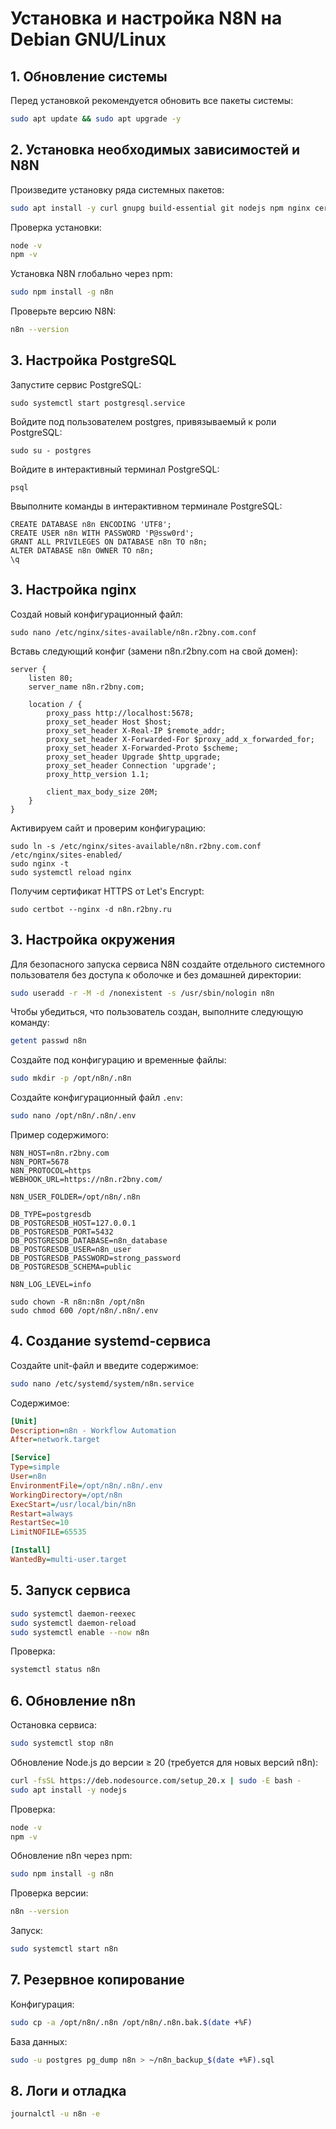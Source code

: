 # Установка и настройка N8N на Debian GNU/Linux

## 1. Обновление системы
Перед установкой рекомендуется обновить все пакеты системы:
```bash
sudo apt update && sudo apt upgrade -y
```

## 2. Установка необходимых зависимостей и N8N
Произведите установку ряда системных пакетов:
```bash
sudo apt install -y curl gnupg build-essential git nodejs npm nginx certbot python3-certbot-nginx postgresql postgresql-contrib
```
Проверка установки:
```bash
node -v
npm -v
```
Установка N8N глобально через npm:
```bash
sudo npm install -g n8n 
```
Проверьте версию N8N:
```bash
n8n --version
```

## 3. Настройка PostgreSQL
Запуcтите сервис PostgreSQL:
```
sudo systemctl start postgresql.service
```
Войдите под пользователем postgres, привязываемый к роли PostgreSQL:
```
sudo su - postgres
```
Войдите в интерактивный терминал PostgreSQL:
```
psql
```
Ввыполните команды в интерактивном терминале PostgreSQL:
```
CREATE DATABASE n8n ENCODING 'UTF8';
CREATE USER n8n WITH PASSWORD 'P@ssw0rd';
GRANT ALL PRIVILEGES ON DATABASE n8n TO n8n;
ALTER DATABASE n8n OWNER TO n8n;
\q
```

## 3. Настройка nginx
Создай новый конфигурационный файл:
```
sudo nano /etc/nginx/sites-available/n8n.r2bny.com.conf
```
Вставь следующий конфиг (замени n8n.r2bny.com на свой домен):
```
server {
    listen 80;
    server_name n8n.r2bny.com;

    location / {
        proxy_pass http://localhost:5678;
        proxy_set_header Host $host;
        proxy_set_header X-Real-IP $remote_addr;
        proxy_set_header X-Forwarded-For $proxy_add_x_forwarded_for;
        proxy_set_header X-Forwarded-Proto $scheme;
        proxy_set_header Upgrade $http_upgrade;
        proxy_set_header Connection 'upgrade';
        proxy_http_version 1.1;

        client_max_body_size 20M;
    }
}
```
Активируем сайт и проверим конфигурацию:
```
sudo ln -s /etc/nginx/sites-available/n8n.r2bny.com.conf /etc/nginx/sites-enabled/
sudo nginx -t
sudo systemctl reload nginx
```
Получим сертификат HTTPS от Let's Encrypt:
```
sudo certbot --nginx -d n8n.r2bny.ru
```

## 3. Настройка окружения
Для безопасного запуска сервиса N8N создайте отдельного системного пользователя без доступа к оболочке и без домашней директории:
```bash
sudo useradd -r -M -d /nonexistent -s /usr/sbin/nologin n8n
```
Чтобы убедиться, что пользователь создан, выполните следующую команду:
```bash
getent passwd n8n
```
Создайте под конфигурацию и временные файлы:
```bash
sudo mkdir -p /opt/n8n/.n8n
```
Создайте конфигурационный файл `.env`:
```bash
sudo nano /opt/n8n/.n8n/.env
```
Пример содержимого:
```
N8N_HOST=n8n.r2bny.com
N8N_PORT=5678
N8N_PROTOCOL=https
WEBHOOK_URL=https://n8n.r2bny.com/

N8N_USER_FOLDER=/opt/n8n/.n8n

DB_TYPE=postgresdb
DB_POSTGRESDB_HOST=127.0.0.1
DB_POSTGRESDB_PORT=5432
DB_POSTGRESDB_DATABASE=n8n_database
DB_POSTGRESDB_USER=n8n_user
DB_POSTGRESDB_PASSWORD=strong_password
DB_POSTGRESDB_SCHEMA=public

N8N_LOG_LEVEL=info
```
```
sudo chown -R n8n:n8n /opt/n8n
sudo chmod 600 /opt/n8n/.n8n/.env
```

## 4. Создание systemd-сервиса
Создайте unit-файл и введите содержимое:
```bash
sudo nano /etc/systemd/system/n8n.service
```
Содержимое:
```ini
[Unit]
Description=n8n - Workflow Automation
After=network.target

[Service]
Type=simple
User=n8n
EnvironmentFile=/opt/n8n/.n8n/.env
WorkingDirectory=/opt/n8n
ExecStart=/usr/local/bin/n8n
Restart=always
RestartSec=10
LimitNOFILE=65535

[Install]
WantedBy=multi-user.target
```

## 5. Запуск сервиса
```bash
sudo systemctl daemon-reexec
sudo systemctl daemon-reload
sudo systemctl enable --now n8n
```
Проверка:
```bash
systemctl status n8n
```

## 6. Обновление n8n
Остановка сервиса:
```bash
sudo systemctl stop n8n
```
Обновление Node.js до версии ≥ 20 (требуется для новых версий n8n):
```bash
curl -fsSL https://deb.nodesource.com/setup_20.x | sudo -E bash -
sudo apt install -y nodejs
```
Проверка:
```bash
node -v
npm -v
```
Обновление n8n через npm:
```bash
sudo npm install -g n8n
```
Проверка версии:
```bash
n8n --version
```
Запуск:
```bash
sudo systemctl start n8n
```

## 7. Резервное копирование
Конфигурация:
```bash
sudo cp -a /opt/n8n/.n8n /opt/n8n/.n8n.bak.$(date +%F)
```
База данных:
```bash
sudo -u postgres pg_dump n8n > ~/n8n_backup_$(date +%F).sql
```

## 8. Логи и отладка
```bash
journalctl -u n8n -e
```
